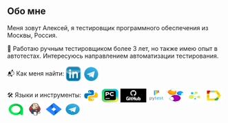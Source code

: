 ## Обо мне

Меня зовут Алексей, я тестировщик программного обеспечения из Москвы, Россия.

📝 Работаю ручным тестировщиком более 3 лет, но также имею опыт в автотестах. Интересуюсь направлением автоматизации тестирования.

📬 Как меня найти:
<a href="https://www.linkedin.com/in/lexaeliseev/"><img src="source/linkedin.webp" width="35" height="35" style="vertical-align: middle;"></a>
<a href="https://t.me/lexaeliseev"><img src="source/Telegram.svg" width="40" height="40" style="vertical-align: middle;"></a>

🛠️ Языки и инструменты:
<img src="source/python.png" width="40" height="32" style="vertical-align: middle;">
<img src="source/pycharm.png" width="40" height="32" style="vertical-align: middle;">
<img src="source/github.png" width="60" height="32" style="vertical-align: middle;">
<img src="source/pytest.png" width="40" height="32" style="vertical-align: middle;">
<img src="source/Selenide.png" width="40" height="32" style="vertical-align: middle;">
<img src="source/Selene.png" width="40" height="32" style="vertical-align: middle;">
<img src="source/Allure_Report.svg" width="40" height="32" style="vertical-align: middle;">
<img src="source/Allure_TestOps.svg" width="40" height="32" style="vertical-align: middle;">
<img src="source/Jenkins.svg" width="40" height="32" style="vertical-align: middle;">
<img src="source/Jira.svg" width="40" height="32" style="vertical-align: middle;">
<img src="source/Telegram.svg" width="40" height="32" style="vertical-align: middle;">
